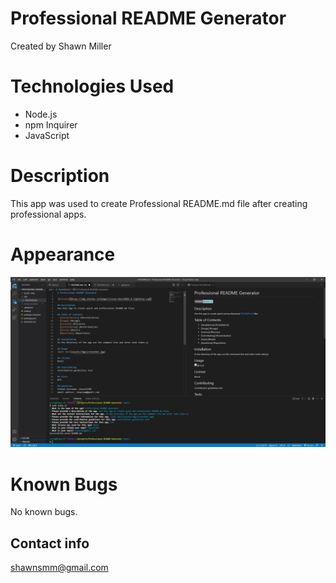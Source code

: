 # Professional README Generator
Created by Shawn Miller

# Technologies Used
- Node.js
- npm Inquirer
- JavaScript

# Description
This app was used to create Professional README.md file after creating professional apps.

# Appearance
![Screenshot of website](./assets/img/screenshot.jpg)

# Known Bugs
No known bugs.

## Contact info
shawnsmm@gmail.com
